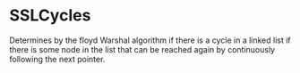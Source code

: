 # SSLCycles
Determines by the floyd Warshal algorithm if there is a cycle in a linked list if there is some node in the list that can be reached again by continuously following the next pointer.

